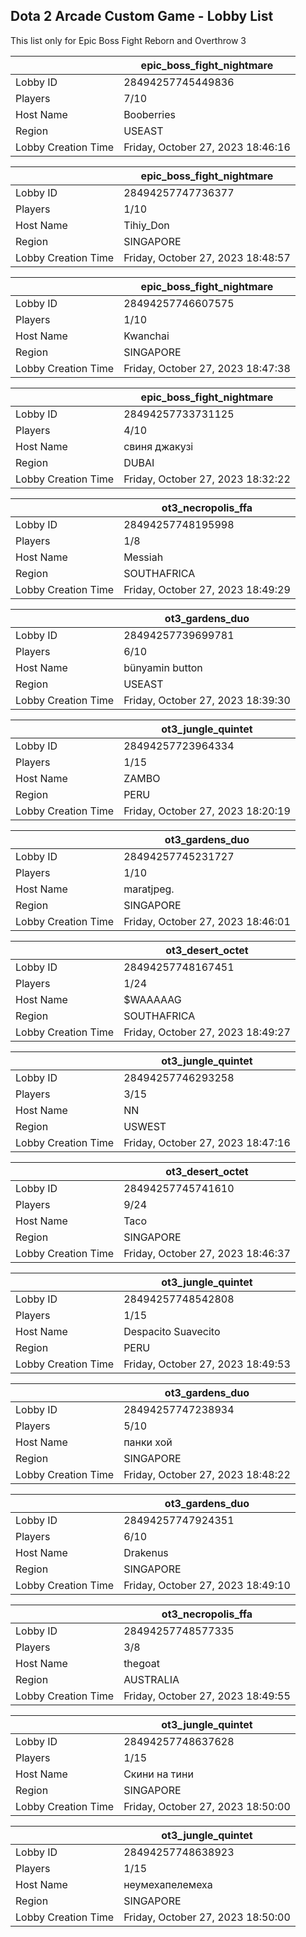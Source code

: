## Dota 2 Arcade Custom Game - Lobby List

This list only for Epic Boss Fight Reborn and Overthrow 3

|  | epic_boss_fight_nightmare |
| ------ | ------ |
| Lobby ID | 28494257745449836 |
| Players | 7/10 |
| Host Name | Booberries |
| Region | USEAST |
| Lobby Creation Time | Friday, October 27, 2023 18:46:16 |


|  | epic_boss_fight_nightmare |
| ------ | ------ |
| Lobby ID | 28494257747736377 |
| Players | 1/10 |
| Host Name | Tihiy_Don |
| Region | SINGAPORE |
| Lobby Creation Time | Friday, October 27, 2023 18:48:57 |


|  | epic_boss_fight_nightmare |
| ------ | ------ |
| Lobby ID | 28494257746607575 |
| Players | 1/10 |
| Host Name | Kwanchai |
| Region | SINGAPORE |
| Lobby Creation Time | Friday, October 27, 2023 18:47:38 |


|  | epic_boss_fight_nightmare |
| ------ | ------ |
| Lobby ID | 28494257733731125 |
| Players | 4/10 |
| Host Name | свиня джакузі |
| Region | DUBAI |
| Lobby Creation Time | Friday, October 27, 2023 18:32:22 |


|  | ot3_necropolis_ffa |
| ------ | ------ |
| Lobby ID | 28494257748195998 |
| Players | 1/8 |
| Host Name | Messiah |
| Region | SOUTHAFRICA |
| Lobby Creation Time | Friday, October 27, 2023 18:49:29 |


|  | ot3_gardens_duo |
| ------ | ------ |
| Lobby ID | 28494257739699781 |
| Players | 6/10 |
| Host Name | bünyamin button |
| Region | USEAST |
| Lobby Creation Time | Friday, October 27, 2023 18:39:30 |


|  | ot3_jungle_quintet |
| ------ | ------ |
| Lobby ID | 28494257723964334 |
| Players | 1/15 |
| Host Name | ZAMBO |
| Region | PERU |
| Lobby Creation Time | Friday, October 27, 2023 18:20:19 |


|  | ot3_gardens_duo |
| ------ | ------ |
| Lobby ID | 28494257745231727 |
| Players | 1/10 |
| Host Name | maratjpeg. |
| Region | SINGAPORE |
| Lobby Creation Time | Friday, October 27, 2023 18:46:01 |


|  | ot3_desert_octet |
| ------ | ------ |
| Lobby ID | 28494257748167451 |
| Players | 1/24 |
| Host Name | $WAAAAAG |
| Region | SOUTHAFRICA |
| Lobby Creation Time | Friday, October 27, 2023 18:49:27 |


|  | ot3_jungle_quintet |
| ------ | ------ |
| Lobby ID | 28494257746293258 |
| Players | 3/15 |
| Host Name | NN |
| Region | USWEST |
| Lobby Creation Time | Friday, October 27, 2023 18:47:16 |


|  | ot3_desert_octet |
| ------ | ------ |
| Lobby ID | 28494257745741610 |
| Players | 9/24 |
| Host Name | Taco |
| Region | SINGAPORE |
| Lobby Creation Time | Friday, October 27, 2023 18:46:37 |


|  | ot3_jungle_quintet |
| ------ | ------ |
| Lobby ID | 28494257748542808 |
| Players | 1/15 |
| Host Name | Despacito Suavecito |
| Region | PERU |
| Lobby Creation Time | Friday, October 27, 2023 18:49:53 |


|  | ot3_gardens_duo |
| ------ | ------ |
| Lobby ID | 28494257747238934 |
| Players | 5/10 |
| Host Name | панки хой |
| Region | SINGAPORE |
| Lobby Creation Time | Friday, October 27, 2023 18:48:22 |


|  | ot3_gardens_duo |
| ------ | ------ |
| Lobby ID | 28494257747924351 |
| Players | 6/10 |
| Host Name | Drakenus |
| Region | SINGAPORE |
| Lobby Creation Time | Friday, October 27, 2023 18:49:10 |


|  | ot3_necropolis_ffa |
| ------ | ------ |
| Lobby ID | 28494257748577335 |
| Players | 3/8 |
| Host Name | thegoat |
| Region | AUSTRALIA |
| Lobby Creation Time | Friday, October 27, 2023 18:49:55 |


|  | ot3_jungle_quintet |
| ------ | ------ |
| Lobby ID | 28494257748637628 |
| Players | 1/15 |
| Host Name | Скини на тини |
| Region | SINGAPORE |
| Lobby Creation Time | Friday, October 27, 2023 18:50:00 |


|  | ot3_jungle_quintet |
| ------ | ------ |
| Lobby ID | 28494257748638923 |
| Players | 1/15 |
| Host Name | неумехапелемеха |
| Region | SINGAPORE |
| Lobby Creation Time | Friday, October 27, 2023 18:50:00 |


